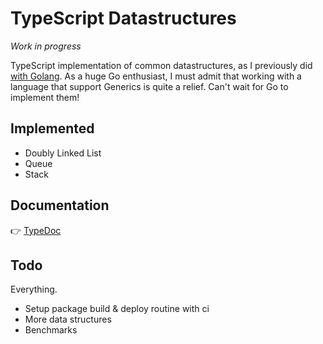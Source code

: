 # TypeScript Datastructures

_Work in progress_

TypeScript implementation of common datastructures, as I previously did [with Golang](https://github.com/gregoryalbouy/go-datastructures).
As a huge Go enthusiast, I must admit that working with a language that support Generics is quite a relief. Can't wait for Go to implement them!

## Implemented

* Doubly Linked List
* Queue
* Stack

## Documentation

:point_right: [TypeDoc](https://gregoryalbouy.github.io/ts-datastructures)

## Todo

Everything.

* Setup package build & deploy routine with ci
* More data structures
* Benchmarks
